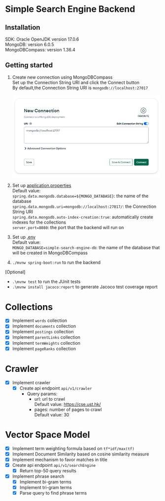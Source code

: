 # Simple Search Engine Backend

## Installation

SDK: Oracle OpenJDK version 17.0.6  
MongoDB: version 6.0.5  
MongoDBCompass: version 1.36.4  

## Getting started

1. Create new connection using MongoDBCompass  
   Set up the Connection String URI and click the Connect button  
   By default,the Connection String URI is `mongodb://localhost:27017`

    ![MongoDBCompass new connection](imgs/MongoDBCompass.png)

2. Set up [application.properties](src/main/resources/application.properties)  
   Default value:  
   `spring.data.mongodb.database=${MONGO_DATABASE}`: the name of the database  
   `spring.data.mongodb.uri=mongodb://localhost:27017/`: the Connection String URI  
   `spring.data.mongodb.auto-index-creation:true`: automatically create indexes for the collections  
   `server.port=8080`: the port that the backend will run on

3. Set up [.env](src/main/resources/.env)  
   Default value:  
   `MONGO_DATABASE=simple-search-engine-db`: the name of the database that will be created in MongoDBCompass

4. `./mvnw spring-boot:run` to run the backend

[Optional]

-   `.\mvnw test` to run the JUnit tests
-   `.\mvnw install jacoco:report` to generate Jacoco test coverage report

# Collections

-   [x] Implement `words` collection
-   [x] Implement `documents` collection
-   [x] Implement `postings` collection
-   [x] Implement `parentLinks` collection
-   [x] Implement `termWeights` collection
-   [x] Implement `pageRanks` collection

# Crawler

-   [x] Implement crawler
    -   [x] Create api endpoint `api/v1/crawler`
        -   Query params:
            -   url: url to crawl  
                Default value: https://cse.ust.hk/
            -   pages: number of pages to crawl  
                Default value: 30

# Vector Space Model

-   [x] Implement term weighting formula based on `tf*idf/max(tf)`
-   [x] Implement Document Similarity based on cosine similarity measure
-   [x] Implement mechanism to favor matches in title
-   [x] Create api endpoint `api/v1/searchEngine`
    -   [x] Return top-50 query results
-   [x] Implement phrase search
    -   [x] Implement bi-gram terms
    -   [x] Implement tri-gram terms
    -   [x] Parse query to find phrase terms
